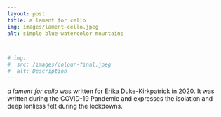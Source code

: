 ```yaml
---
layout: post
title: a lament for cello
img: images/lament-cello.jpeg
alt: simple blue watercolor mountains



# img: 
#  src: /images/colour-final.jpeg
#  alt: Description
---
```


*a lament for cello* was written for Erika Duke-Kirkpatrick in 2020. It was written during the COVID-19 Pandemic and expresses the isolation and deep lonliess felt during the lockdowns. 

